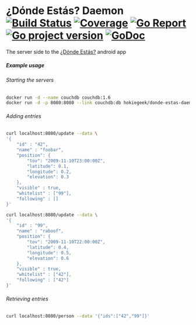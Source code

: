 # ¿Dónde Estás? Daemon [![Build Status](https://travis-ci.org/HokieGeek/donde-estas-daemon.svg?branch=master)](https://travis-ci.org/HokieGeek/donde-estas-daemon) [![Coverage](http://gocover.io/_badge/github.com/HokieGeek/donde-estas-daemon)](http://gocover.io/github.com/HokieGeek/donde-estas-daemon) [![Go Report](https://goreportcard.com/badge/github.com/HokieGeek/donde-estas-daemon)](https://goreportcard.com/report/github.com/HokieGeek/donde-estas-daemon) [![Go project version](https://badge.fury.io/go/github.com%2FHokieGeek%2Fdonde-estas-daemon.svg)](https://badge.fury.io/go/github.com%2FHokieGeek%2Fdonde-estas-daemon) [![GoDoc](http://godoc.org/github.com/HokieGeek/donde-estas-daemon?status.png)](http://godoc.org/github.com/HokieGeek/donde-estas-daemon)
The server side to the [¿Dónde Estás?](https://github.com/HokieGeek/DondeEstas) android app

##### Example usage
###### Starting the servers
```sh
docker run -d --name couchdb couchdb:1.6
docker run -d -p 8080:8080 --link couchdb:db hokiegeek/donde-estas-daemon
```

###### Adding entries
```sh
curl localhost:8080/update --data \
'{
    "id" : "42",
    "name" : "foobar",
    "position": {
        "tov": "2009-11-10T23:00:00Z",
        "latitude": 0.1,
        "longitude": 0.2,
        "elevation": 0.3
    },
    "visible" : true,
    "whitelist" : ["99"],
    "following" : []
}'

curl localhost:8080/update --data \
'{
    "id" : "99",
    "name" : "raboof",
    "position": {
        "tov": "2009-11-10T22:00:00Z",
        "latitude": 0.4,
        "longitude": 0.5,
        "elevation": 0.6
    },
    "visible" : true,
    "whitelist" : ["42"],
    "following" : ["42"]
}'
```

###### Retrieving entries
```sh
curl localhost:8080/person --data '{"ids":["42","99"]}'
```
